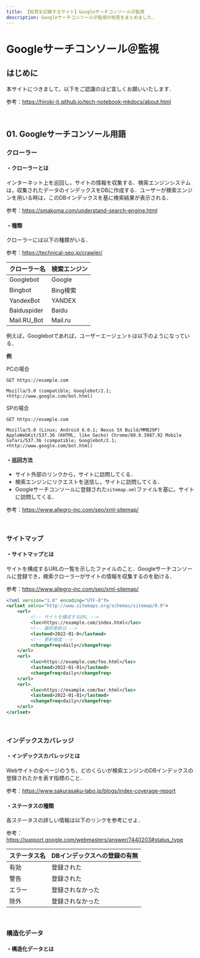 ```yaml
---
title: 【知見を記録するサイト】Googleサーチコンソール＠監視
description: Googleサーチコンソール＠監視の知見をまとめました．
---
```


# Googleサーチコンソール＠監視

## はじめに

本サイトにつきまして，以下をご認識のほど宜しくお願いいたします．

参考：https://hiroki-it.github.io/tech-notebook-mkdocs/about.html

<br>

## 01. Googleサーチコンソール用語

### クローラー

#### ・クローラーとは

インターネット上を巡回し，サイトの情報を収集する．検索エンジンシステムは，収集されたデータのインデックスをDBに作成する．ユーザーが検索エンジンを用いる時は，このDBインデックスを基に検索結果が表示される．

参考：https://smakoma.com/understand-search-engine.html

#### ・種類

クローラーには以下の種類がいる．

参考：https://technical-seo.jp/crawler/

| クローラー名 | 検索エンジン |
| :----------- | :----------- |
| Googlebot    | Google       |
| Bingbot      | Bing検索     |
| YandexBot    | YANDEX       |
| Baiduspider  | Baidu        |
| Mail.RU_Bot  | Mail.ru      |

例えば，Googlebotであれば，ユーザーエージェントは以下のようになっている．

**例**

PCの場合

```http
GET https://example.com

Mozilla/5.0 (compatible; Googlebot/2.1; +http://www.google.com/bot.html)
```

SPの場合

```http
GET https://example.com

Mozilla/5.0 (Linux; Android 6.0.1; Nexus 5X Build/MMB29P) AppleWebKit/537.36 (KHTML, like Gecko) Chrome/80.0.3987.92 Mobile Safari/537.36 (compatible; Googlebot/2.1; +http://www.google.com/bot.html)
```

#### ・巡回方法

- サイト外部のリンクから，サイトに訪問してくる．
- 検索エンジンにリクエストを送信し，サイトに訪問してくる．
- Googleサーチコンソールに登録された```sitemap.xml```ファイルを基に，サイトに訪問してくる．

参考：https://www.allegro-inc.com/seo/xml-sitemap/

<br>

### サイトマップ

#### ・サイトマップとは

サイトを構成するURLの一覧を示したファイルのこと．Googleサーチコンソールに登録でき，検索クローラーがサイトの情報を収集するのを助ける．

参考：https://www.allegro-inc.com/seo/xml-sitemap/

```xml
<?xml version="1.0" encoding="UTF-8"?>
<urlset xmlns="http://www.sitemaps.org/schemas/sitemap/0.9">
    <url>
         <!-- サイトを構成するURL -->
         <loc>https://example.com/index.html</loc>
         <!-- 最終更新日 -->
         <lastmod>2022-01-0</lastmod>
         <!-- 更新頻度 -->
         <changefreq>daily</changefreq>
    </url>
    <url>
         <loc>https://example.com/foo.html</loc>
         <lastmod>2022-01-01</lastmod>
         <changefreq>daily</changefreq>
    </url>
    <url>
         <loc>https://example.com/bar.html</loc>
         <lastmod>2022-01-01</lastmod>
         <changefreq>daily</changefreq>
    </url>
</urlset>
```

<br>

### インデックスカバレッジ

#### ・インデックスカバレッジとは

Webサイトの全ページのうち，どのくらいが検索エンジンのDBインデックスの登録されたかを表す指標のこと．

参考：https://www.sakurasaku-labo.jp/blogs/index-coverage-report

#### ・ステータスの種類

各ステータスの詳しい情報は以下のリンクを参考にせよ．

参考：https://support.google.com/webmasters/answer/7440203#status_type

| ステータス名 | DBインデックスへの登録の有無 |
| ------------ | ---------------------------- |
| 有効         | 登録された                   |
| 警告         | 登録された                   |
| エラー       | 登録されなかった             |
| 除外         | 登録されなかった           |

<br>

### 構造化データ

#### ・構造化データとは

<br>

